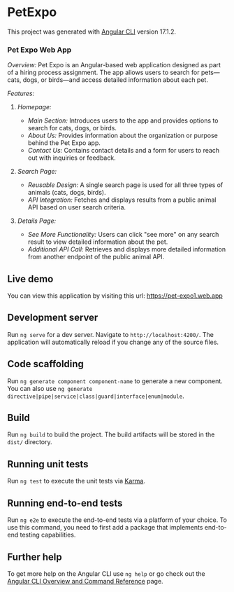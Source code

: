 # PetExpo

This project was generated with [Angular CLI](https://github.com/angular/angular-cli) version 17.1.2.

### Pet Expo Web App

*Overview:*
Pet Expo is an Angular-based web application designed as part of a hiring process assignment. The app allows users to search for pets—cats, dogs, or birds—and access detailed information about each pet.

*Features:*

1. *Homepage:*
    - *Main Section:* Introduces users to the app and provides options to search for cats, dogs, or birds.
    - *About Us:* Provides information about the organization or purpose behind the Pet Expo app.
    - *Contact Us:* Contains contact details and a form for users to reach out with inquiries or feedback.

2. *Search Page:*
    - *Reusable Design:* A single search page is used for all three types of animals (cats, dogs, birds).
    - *API Integration:* Fetches and displays results from a public animal API based on user search criteria.

3. *Details Page:*
    - *See More Functionality:* Users can click "see more" on any search result to view detailed information about the pet.
    - *Additional API Call:* Retrieves and displays more detailed information from another endpoint of the public animal API.

## Live demo
You can view this application by visiting this url: https://pet-expo1.web.app

## Development server

Run `ng serve` for a dev server. Navigate to `http://localhost:4200/`. The application will automatically reload if you change any of the source files.

## Code scaffolding

Run `ng generate component component-name` to generate a new component. You can also use `ng generate directive|pipe|service|class|guard|interface|enum|module`.

## Build

Run `ng build` to build the project. The build artifacts will be stored in the `dist/` directory.

## Running unit tests

Run `ng test` to execute the unit tests via [Karma](https://karma-runner.github.io).

## Running end-to-end tests

Run `ng e2e` to execute the end-to-end tests via a platform of your choice. To use this command, you need to first add a package that implements end-to-end testing capabilities.

## Further help

To get more help on the Angular CLI use `ng help` or go check out the [Angular CLI Overview and Command Reference](https://angular.io/cli) page.

